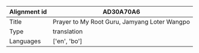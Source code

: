 |Alignment id | AD30A70A6
| --- | --- 
|Title | Prayer to My Root Guru, Jamyang Loter Wangpo 
|Type | translation
|Languages | ['en', 'bo']